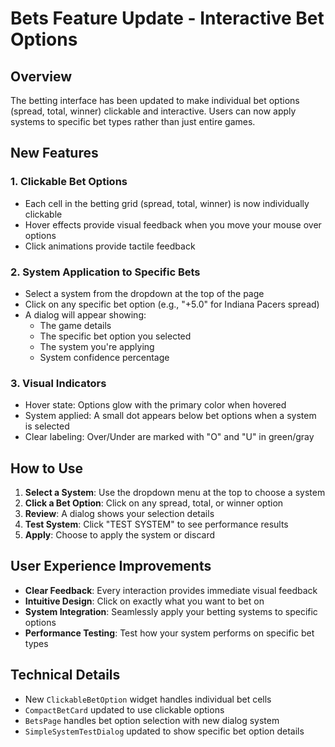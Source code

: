 # Bets Feature Update - Interactive Bet Options

## Overview
The betting interface has been updated to make individual bet options (spread, total, winner) clickable and interactive. Users can now apply systems to specific bet types rather than just entire games.

## New Features

### 1. Clickable Bet Options
- Each cell in the betting grid (spread, total, winner) is now individually clickable
- Hover effects provide visual feedback when you move your mouse over options
- Click animations provide tactile feedback

### 2. System Application to Specific Bets
- Select a system from the dropdown at the top of the page
- Click on any specific bet option (e.g., "+5.0" for Indiana Pacers spread)
- A dialog will appear showing:
  - The game details
  - The specific bet option you selected
  - The system you're applying
  - System confidence percentage

### 3. Visual Indicators
- Hover state: Options glow with the primary color when hovered
- System applied: A small dot appears below bet options when a system is selected
- Clear labeling: Over/Under are marked with "O" and "U" in green/gray

## How to Use

1. **Select a System**: Use the dropdown menu at the top to choose a system
2. **Click a Bet Option**: Click on any spread, total, or winner option
3. **Review**: A dialog shows your selection details
4. **Test System**: Click "TEST SYSTEM" to see performance results
5. **Apply**: Choose to apply the system or discard

## User Experience Improvements

- **Clear Feedback**: Every interaction provides immediate visual feedback
- **Intuitive Design**: Click on exactly what you want to bet on
- **System Integration**: Seamlessly apply your betting systems to specific options
- **Performance Testing**: Test how your system performs on specific bet types

## Technical Details

- New `ClickableBetOption` widget handles individual bet cells
- `CompactBetCard` updated to use clickable options
- `BetsPage` handles bet option selection with new dialog system
- `SimpleSystemTestDialog` updated to show specific bet option details